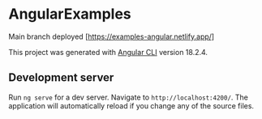 # AngularExamples

Main branch deployed [https://examples-angular.netlify.app/]

This project was generated with [Angular CLI](https://github.com/angular/angular-cli) version 18.2.4.

## Development server

Run `ng serve` for a dev server. Navigate to `http://localhost:4200/`. The application will automatically reload if you change any of the source files.

[//]: # (## Code scaffolding)

[//]: # ()
[//]: # (Run `ng generate component component-name` to generate a new component. You can also use `ng generate directive|pipe|service|class|guard|interface|enum|module`.)

[//]: # (## Build)

[//]: # ()
[//]: # (Run `ng build` to build the project. The build artifacts will be stored in the `dist/` directory.)

[//]: # ()
[//]: # (## Running unit tests)

[//]: # ()
[//]: # (Run `ng test` to execute the unit tests via [Karma]&#40;https://karma-runner.github.io&#41;.)

[//]: # ()
[//]: # (## Running end-to-end tests)

[//]: # ()
[//]: # (Run `ng e2e` to execute the end-to-end tests via a platform of your choice. To use this command, you need to first add a package that implements end-to-end testing capabilities.)

[//]: # ()
[//]: # (## Further help)

[//]: # ()
[//]: # (To get more help on the Angular CLI use `ng help` or go check out the [Angular CLI Overview and Command Reference]&#40;https://angular.dev/tools/cli&#41; page.)

